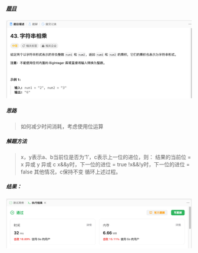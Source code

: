 ##### [题目](https://leetcode.cn/problems/multiply-strings/description/)
![pic](img.png)

##### 思路
> 如何减少时间消耗，考虑使用位运算

##### 解题方法
> x，y表示a、b当前位是否为‘1’，c表示上一位的进位，则：
结果的当前位 = x 异或 y 异或 c
x&&y时，下一位的进位 = true
!x&&!y时，下一位的进位 = false
其他情况，c保持不变
循环上述过程。

##### 结果：
![pic](result.png)

